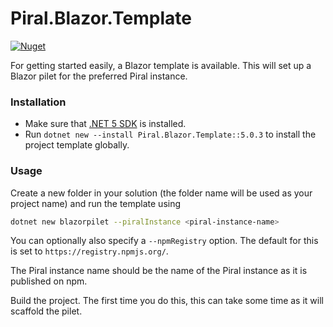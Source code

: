 # Piral.Blazor.Template

[![Nuget](https://img.shields.io/badge/nuget-v5.0.3-blue)](https://www.nuget.org/packages/Piral.Blazor.Template/5.0.3)

For getting started easily, a Blazor template is available. This will set up a Blazor pilet for the preferred Piral instance.

### Installation

- Make sure that [.NET 5 SDK](https://dotnet.microsoft.com/download/dotnet/5.0) is installed.
- Run `dotnet new --install Piral.Blazor.Template::5.0.3` to install the project template globally.

### Usage

Create a new folder in your solution (the folder name will be used as your project name) and run the template using

```sh
dotnet new blazorpilet --piralInstance <piral-instance-name>
```

You can optionally also specify a `--npmRegistry` option. The default for this is set to `https://registry.npmjs.org/`.

The Piral instance name should be the name of the Piral instance as it is published on npm.

Build the project. The first time you do this, this can take some time as it will scaffold the pilet.
